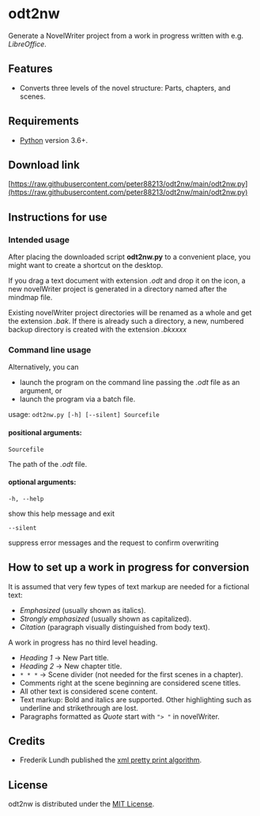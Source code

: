 # odt2nw

Generate a NovelWriter project from a work in progress written with e.g. *LibreOffice*.  

## Features

- Converts three levels of the novel structure: Parts, chapters, and scenes.

## Requirements

- [Python](https://www.python.org/) version 3.6+.

## Download link

[https://raw.githubusercontent.com/peter88213/odt2nw/main/odt2nw.py](https://raw.githubusercontent.com/peter88213/odt2nw/main/odt2nw.py)


## Instructions for use

### Intended usage

After placing the downloaded script **odt2nw.py** to a convenient place, you might want to create a shortcut on the desktop. 

If you drag a text document with extension *.odt* and drop it on the icon, a new novelWriter project is generated in a directory named after the mindmap file. 

Existing novelWriter project directories will be renamed as a whole and get the extension *.bak*. 
If there is already such a directory, a new, numbered backup directory is created with the  extension *.bkxxxx*

### Command line usage

Alternatively, you can

- launch the program on the command line passing the *.odt* file as an argument, or
- launch the program via a batch file.

usage: `odt2nw.py [-h] [--silent] Sourcefile`

#### positional arguments:

`Sourcefile` 

The path of the *.odt* file. 

#### optional arguments:

`-h, --help` 

show this help message and exit

`--silent` 

suppress error messages and the request to confirm overwriting


## How to set up a work in progress for conversion

It is assumed that very few types of text markup are needed for a fictional text:

- *Emphasized* (usually shown as italics).
- *Strongly emphasized* (usually shown as capitalized).
- *Citation* (paragraph visually distinguished from body text).

A work in progress has no third level heading.

- *Heading 1* → New Part title.
- *Heading 2* → New chapter title.
- `* * *` → Scene divider (not needed for the first scenes in a
  chapter).
- Comments right at the scene beginning are considered scene titles.
- All other text is considered scene content.
- Text markup: Bold and italics are supported. Other highlighting such
  as underline and strikethrough are lost.
- Paragraphs formatted as *Quote* start with `"> "` in novelWriter.


## Credits

- Frederik Lundh published the [xml pretty print algorithm](http://effbot.org/zone/element-lib.htm#prettyprint).

## License

odt2nw is distributed under the [MIT License](http://www.opensource.org/licenses/mit-license.php).

